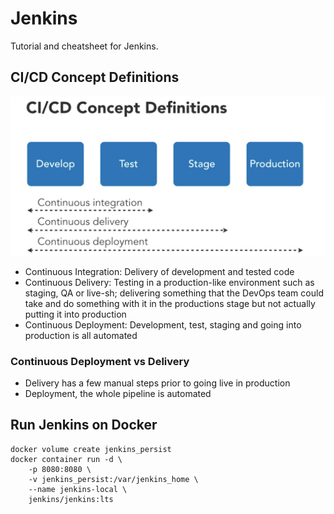 # Jenkins
Tutorial and cheatsheet for Jenkins.

## CI/CD Concept Definitions
![](images/cdicd.png)
- Continuous Integration: Delivery of development and tested code 
- Continuous Delivery: Testing in a production-like environment such as staging, QA or live-sh; delivering something that the DevOps team could take and do something with it in the productions stage but not actually putting it into production
- Continuous Deployment: Development, test, staging and going into production is all automated

### Continuous Deployment vs Delivery
- Delivery has a few manual steps prior to going live in production
- Deployment, the whole pipeline is automated



## Run Jenkins on Docker
```
docker volume create jenkins_persist
docker container run -d \
    -p 8080:8080 \
    -v jenkins_persist:/var/jenkins_home \
    --name jenkins-local \
    jenkins/jenkins:lts
```